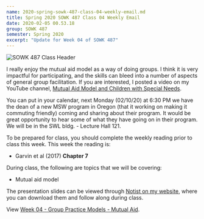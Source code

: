 ```yaml
---
name: 2020-spring-sowk-487-class-04-weekly-email.md
title: Spring 2020 SOWK 487 Class 04 Weekly Email
date: 2020-02-05 00.53.18
group: SOWK 487
semester: Spring 2020
excerpt: "Update for Week 04 of SOWK 487"
---
```


![SOWK 487 Class Header](https://jacobrcampbell.com/assets/media/2020-class-header-sowk-theories-of-practice-ii.png "SOWK 487 Class Header")

I really enjoy the mutual aid model as a way of doing groups. I think it is very impactful for participating, and the skills can bleed into a number of aspects of general group facilitation. If you are interested, I posted a video on my YouTube channel, [Mutual Aid Model and Children with Special Needs](https://jacobrcampbell.com/blog/2019/02/mutual-aid-model-children-special-needs/).

You can put in your calendar, next Monday (02/10/20) at 6:30 PM we have the dean of a new MSW program in Oregon (that it working on making it commuting friendly) coming and sharing about their program. It would be great opportunity to hear some of what they have going on in their program. We will be in the SWL bldg. - Lecture Hall 121.

To be prepared for class, you should complete the weekly reading prior to class this week. This week the reading is:

- Garvin et al (2017) __Chapter 7__

During class, the following are topics that we will be covering:

- Mutual aid model

The presentation slides can be viewed through [Notist on my website](https://presentations.jacobrcampbell.com), where you can download them and follow along during class.

<p data-notist="campjacob/AkHHK1" data-ratio="4:3">View <a href="https://presentations.jacobrcampbell.com/AkHHK1">Week 04 - Group Practice Models - Mutual Aid</a>.</p><script async src="https://on.notist.cloud/embed/002.js"></script>
